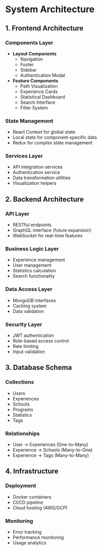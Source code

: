 # System Architecture

## 1. Frontend Architecture

### Components Layer

- **Layout Components**
  - Navigation
  - Footer
  - Sidebar
  - Authentication Modal
- **Feature Components**
  - Path Visualization
  - Experience Cards
  - Statistical Dashboard
  - Search Interface
  - Filter System

### State Management

- React Context for global state
- Local state for component-specific data
- Redux for complex state management

### Services Layer

- API integration services
- Authentication service
- Data transformation utilities
- Visualization helpers

## 2. Backend Architecture

### API Layer

- RESTful endpoints
- GraphQL interface (future expansion)
- WebSocket for real-time features

### Business Logic Layer

- Experience management
- User management
- Statistics calculation
- Search functionality

### Data Access Layer

- MongoDB interfaces
- Caching system
- Data validation

### Security Layer

- JWT authentication
- Role-based access control
- Rate limiting
- Input validation

## 3. Database Schema

### Collections

- Users
- Experiences
- Schools
- Programs
- Statistics
- Tags

### Relationships

- User -> Experiences (One-to-Many)
- Experience -> Schools (Many-to-One)
- Experience -> Tags (Many-to-Many)

## 4. Infrastructure

### Deployment

- Docker containers
- CI/CD pipeline
- Cloud hosting (AWS/GCP)

### Monitoring

- Error tracking
- Performance monitoring
- Usage analytics
